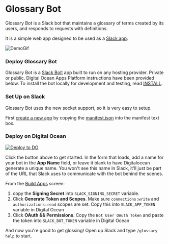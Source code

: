 # Glossary Bot

Glossary Bot is a Slack bot that maintains a glossary of terms created by its users, and responds to requests with definitions.

It is a simple web app designed to be used as a [Slack app](https://api.slack.com/apps/).

![DemoGif](https://raw.githubusercontent.com/halkeye/glossary-bot/master/static/gloss-bot-demo.gif)

### Deploy Glossary Bot

Glossary Bot is a [Slack Bolt](https://slack.dev/bolt-python/concepts/) app built to run on any hosting provider. Private or public. Digital Ocean Apps Platform instructions have been provided below. To install the bot locally for development and testing, read [INSTALL](INSTALL.md).

### Set Up on Slack

Glossary Bot uses the new socket support, so it is very easy to setup.

First [create a new app](https://api.slack.com/apps?new_app=1) by copying the [manifest.json](./manifest.json) into the manifest text box.

### Deploy on Digital Ocean

[![Deploy to DO](https://www.deploytodo.com/do-btn-blue.svg)](https://cloud.digitalocean.com/apps/new?repo=https://github.com/halkeye/glossary-bot/tree/master)

Click the button above to get started. In the form that loads, add a name for your bot in the **App Name** field, or leave it blank to have Digitalocean generate a unique name. You won't see this name in Slack, it'll just be part of the URL that Slack uses to communicate with the bot behind the scenes.

From the [Build Apps](https://api.slack.com/apps/) screen:

1) copy the **Signing Secret** into `SLACK_SIGNING_SECRET` variable.
2) Click **Generate Token and Scopes**. Make sure `connections:write` and `authorizations:read` scopes are set. Copy this into `SLACK_APP_TOKEN` variable in Digital Ocean
3) Click **OAuth && Permissions**. Copy the `Bot User OAuth Token` and paste the token into `SLACK_BOT_TOKEN` variable in Digital Ocean

And now you're good to get glossing! Open up Slack and type `/glossary help` to start.
